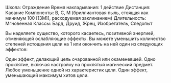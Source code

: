Школа: Ограждение
Время накладывания: 1 действие
Дистанция: Касание
Компоненты: В, С, М (бриллиантовая пыль, стоящая как минимум 100 [[ЗМ]], расходуемая заклинанием)
Длительность: Мгновенная
Классы: Бард, Друид, Жрец, Изобретатель, Следопыт

Вы наделяете существо, которого касаетесь, позитивной энергией, отменяющей ослабляющие эффекты. Вы можете уменьшить количество степеней истощения цели на 1 или окончить на ней один из следующих эффектов:

Один эффект, делающий цель очарованной или окаменевшей.
Одно проклятие, включая настройку на проклятый магический предмет.
Любое уменьшение одной из характеристик цели.
Один эффект, уменьшающий максимум хитов цели.